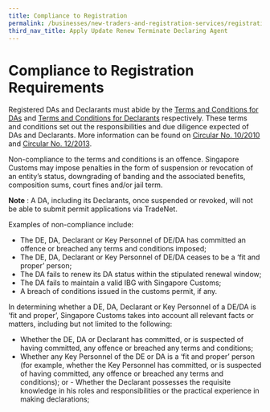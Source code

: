 ```yaml
---
title: Compliance to Registration
permalink: /businesses/new-traders-and-registration-services/registration-services/apply-update-renew-terminate-declaring-agent-account-and-declarant/Compliance-to-registration
third_nav_title: Apply Update Renew Terminate Declaring Agent
---
```



# Compliance to Registration Requirements

   Registered DAs and Declarants must abide by the [Terms and Conditions for DAs](/files/businesses/TCsDAfinal.pdf) and [Terms and Conditions for Declarants](/files/businesses/TCsDeclarantfinalwithoutacknowledgement.pdf) respectively. These terms and conditions set out the responsibilities and due diligence expected of DAs and Declarants. More information can be found on [Circular No. 10/2010](/news-and-media/circulars/2010-07-22-Circular102010.pdf) and [Circular No. 12/2013](/news-and-media/circulars/2013-10-07-Circular122013.pdf).
    
   Non-compliance to the terms and conditions is an offence. Singapore Customs may impose penalties in the form of suspension or revocation of an entity’s status, downgrading of banding and the associated benefits, composition sums, court fines and/or jail term.
    
 **Note** : A DA, including its Declarants, once suspended or revoked, will not be able to submit permit applications via TradeNet.
    
   Examples of non-compliance include:
    
   -   The DE, DA, Declarant or Key Personnel of DE/DA has committed an offence or breached any terms and conditions imposed;
   -   The DE, DA, Declarant or Key Personnel of DE/DA ceases to be a ‘fit and proper’ person;
   -   The DA fails to renew its DA status within the stipulated renewal window;
   -   The DA fails to maintain a valid IBG with Singapore Customs;
   -   A breach of conditions issued in the customs permit, if any.
    
   In determining whether a DE, DA, Declarant or Key Personnel of a DE/DA is ‘fit and proper’, Singapore Customs takes into account all relevant facts or matters, including but not limited to the following:
    
   -   Whether the DE, DA or Declarant has committed, or is suspected of having committed, any offence or breached any terms and conditions;
   -   Whether any Key Personnel of the DE or DA is a ‘fit and proper’ person (for example, whether the Key Personnel has committed, or is suspected of having committed, any offence or breached any terms and conditions); or
    -   Whether the Declarant possesses the requisite knowledge in his roles and responsibilities or the practical experience in making declarations;

